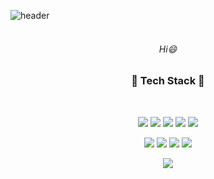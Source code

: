

<!--
**JieunSh/JieunSh** is a repository because its `README.md` (this file) appears on your GitHub profile.

Here are some ideas to get you started:

- 🔭 I’m currently working on ...
- 🌱 I’m currently learning ...
- 👯 I’m looking to collaborate on ...
- 🤔 I’m looking for help with ...
- 💬 Ask me about ...
- 📫 How to reach me: ...
- 😄 Pronouns: ...
- ⚡ Fun fact: ...
-->
![header](https://capsule-render.vercel.app/api?type=slice&color=auto&height=300&section=header&text=Jieun%20Shin&fontSize=90) <br/><br/>

<h6 align="center">Hi😄</h6>
<h3 align="center">🌱 Tech Stack 🌱</h3><br/>

<p align = "center">
 <img src="https://img.shields.io/badge/JAVA-3766AB?style=flat-square&logo=Java&logoColor=white"/>
 <img src="https://img.shields.io/badge/MySQL-pink?style=flat-square&logo=mysql&logoColor=white"/>
 <img src="https://img.shields.io/badge/JavaScript-gray?style=flat-square&logo=javascript&logoColor=white"/> 
 <img src="https://img.shields.io/badge/HTML5-74D0CA?style=flat-square&logo=html5&logoColor=black"/>
 <img src="https://img.shields.io/badge/CSS3-DD39A9?style=flat-square&logo=css3&logoColor=white"/></p>
 
<p align = "center">
  <img src="https://img.shields.io/badge/PHP-E34949?style=flat-square&logo=php&logoColor=white"/>
  <img src="https://img.shields.io/badge/C-5460CB?style=flat-square&logo=C&logoColor=white"/>
  <img src="https://img.shields.io/badge/Python-B846DF?style=flat-square&logo=python&logoColor=white"/>
  <img src="https://img.shields.io/badge/Android-39ED3F?style=flat-square&logo=android&logoColor=white"/></p>
  
<p align = "center">
 <img src="https://img.shields.io/badge/Gmail-E61010?style=flat-square&logo=gmail&logoColor=white&link=https://rkwhr678@gmail.com"/>
</p>
